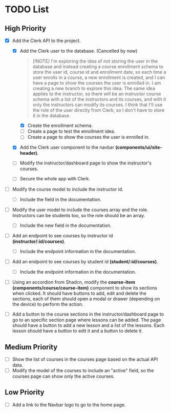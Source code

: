 # TODO List

## High Priority

- [x] Add the Clerk API to the project.

  - [x] Add the Clerk user to the database. (Cancelled by now)

    > [!NOTE] I'm exploring the idea of not storing the user in the database and
    > instead creating a course enrollment schema to store the user id, course
    > id and enrollment date, so each time a user enrolls in a course, a new
    > enrollment is created, and I can have a page to show the courses the user
    > is enrolled in. I am creating a new branch to explore this idea. The same
    > idea applies to the instructor, so there will be an instructor course
    > schema with a list of the instructors and its courses, and with it only
    > the instructors can modify its courses. I think that I'll use the role of
    > the user directly from Clerk, so I don't have to store it in the database.

    - [x] Create the enrollment schema.
    - [ ] Create a page to test the enrollment idea.
    - [ ] Create a page to show the courses the user is enrolled in.

  - [x] Add the Clerk user component to the navbar
        **(components/ui/site-header)**.
  - [ ] Modify the instructor/dashboard page to show the instructor's courses.
  - [ ] Secure the whole app with Clerk.

- [ ] Modify the course model to include the instructor id.
  - [ ] Include the field in the documentation.
- [ ] Modify the user model to include the courses array and the role.
      Instructors can be students too, so the role should be an array.
  - [ ] Include the new field in the documentation.
- [ ] Add an endpoint to see courses by instructor id
      **(instructor/:id/courses)**.
  - [ ] Include the endpoint information in the documentation.
- [ ] Add an endpoint to see courses by student id **(student/:id/courses)**.
  - [ ] Include the endpoint information in the documentation.
- [ ] Using an accordion from Shadcn, modify the **course-item
      (components/course/course-item)** component to show its sections when
      clicked. It should have buttons to add, edit and delete the sections, each
      of them should open a modal or drawer (depending on the device) to perform
      the action.
- [ ] Add a button to the course sections in the instructor/dashboard page to go
      to an specific section page where lessons can be added. The page should
      have a button to add a new lesson and a list of the lessons. Each lesson
      should have a button to edit it and a button to delete it.

## Medium Priority

- [ ] Show the list of courses in the courses page based on the actual API data.
- [ ] Modify the model of the courses to include an "active" field, so the
      courses page can show only the active courses.

## Low Priority

- [ ] Add a link to the Navbar logo to go to the home page.
